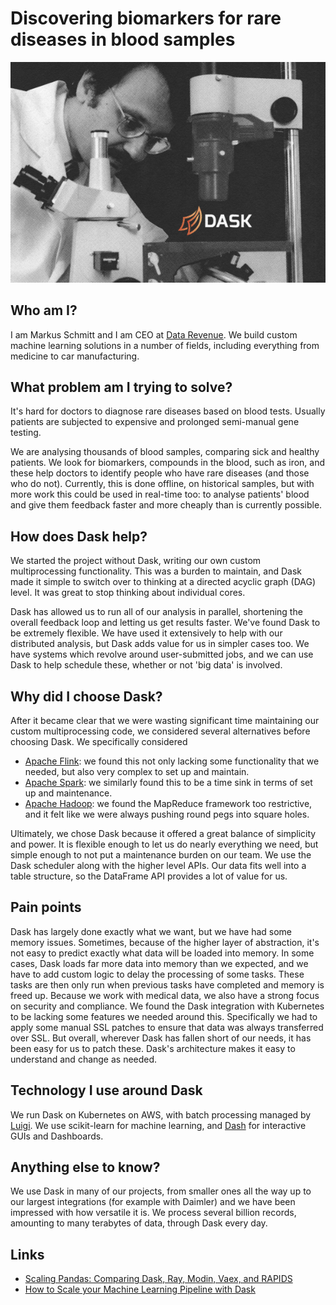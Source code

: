 Discovering biomarkers for rare diseases in blood samples
=========================================================

![](dask-datarevenue.png)

## Who am I?
I am Markus Schmitt and I am CEO at [Data Revenue](https://www.datarevenue.com/). We build custom machine learning solutions in a number of fields, including everything from medicine to car manufacturing.

## What problem am I trying to solve?
It's hard for doctors to diagnose rare diseases based on blood tests. Usually patients are subjected to expensive and prolonged semi-manual gene testing.

We are analysing thousands of blood samples, comparing sick and healthy patients. We look for biomarkers, compounds in the blood, such as iron, and these help doctors to identify people who have rare diseases (and those who do not).
Currently, this is done offline, on historical samples, but with more work this could be used in real-time too: to analyse patients' blood and give them feedback faster and more cheaply than is currently possible.

## How does Dask help?
We started the project without Dask, writing our own custom multiprocessing functionality. This was a burden to maintain, and Dask made it simple to switch over to thinking at a directed acyclic graph (DAG) level. It was great to stop thinking about individual cores.

Dask has allowed us to run all of our analysis in parallel, shortening the overall feedback loop and letting us get results faster.
We've found Dask to be extremely flexible. We have used it extensively to help with our distributed analysis, but Dask adds value for us in simpler cases too. We have systems which revolve around user-submitted jobs, and we can use Dask to help schedule these, whether or not 'big data' is involved.

## Why did I choose Dask?
After it became clear that we were wasting significant time maintaining our custom multiprocessing code, we considered several alternatives before choosing Dask. We specifically considered
-   [Apache Flink](https://flink.apache.org/): we found this not only lacking some functionality that we needed, but also very complex to set up and maintain.
-   [Apache Spark](https://spark.apache.org/): we similarly found this to be a time sink in terms of set up and maintenance.
-   [Apache Hadoop](https://hadoop.apache.org/): we found the MapReduce framework too restrictive, and it felt like we were always pushing round pegs into square holes.

Ultimately, we chose Dask because it offered a great balance of simplicity and power. It is flexible enough to let us do nearly everything we need, but simple enough to not put a maintenance burden on our team.
We use the Dask scheduler along with the higher level APIs. Our data fits well into a table structure, so the DataFrame API provides a lot of value for us.

## Pain points
Dask has largely done exactly what we want, but we have had some memory issues. Sometimes, because of the higher layer of abstraction, it's not easy to predict exactly what data will be loaded into memory.
In some cases, Dask loads far more data into memory than we expected, and we have to add custom logic to delay the processing of some tasks. These tasks are then only run when previous tasks have completed and memory is freed up.
Because we work with medical data, we also have a strong focus on security and compliance. We found the Dask integration with Kubernetes to be lacking some features we needed around this. Specifically we had to apply some manual SSL patches to ensure that data was always transferred over SSL.
But overall, wherever Dask has fallen short of our needs, it has been easy for us to patch these. Dask's architecture makes it easy to understand and change as needed.

## Technology I use around Dask
We run Dask on Kubernetes on AWS, with batch processing managed by [Luigi](https://luigi.readthedocs.io/en/stable/). We use scikit-learn for machine learning, and [Dash](https://www.datarevenue.com/ml-tools/dash) for interactive GUIs and Dashboards.

## Anything else to know?
We use Dask in many of our projects, from smaller ones all the way up to our largest integrations (for example with Daimler) and we have been impressed with how versatile it is. We process several billion records, amounting to many terabytes of data, through Dask every day.

## Links
- [Scaling Pandas: Comparing Dask, Ray, Modin, Vaex, and RAPIDS](https://www.datarevenue.com/en-blog/pandas-vs-dask-vs-vaex-vs-modin-vs-rapids-vs-ray)
- [How to Scale your Machine Learning Pipeline with Dask](https://www.datarevenue.com/en-blog/how-to-scale-your-machine-learning-pipeline)
